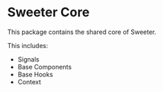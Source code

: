 # Sweeter Core

This package contains the shared core of Sweeter. 

This includes:
- Signals
- Base Components
- Base Hooks
- Context